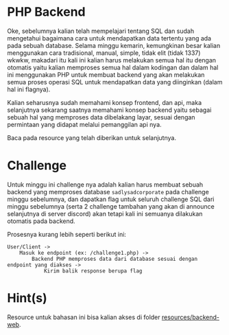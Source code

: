 # PHP Backend

Oke, sebelumnya kalian telah mempelajari tentang SQL dan sudah mengetahui bagaimana cara untuk mendapatkan data tertentu yang ada pada sebuah database. Selama minggu kemarin, kemungkinan besar kalian menggunakan cara tradisional, manual, simple, tidak elit (tidak 1337) wkwkw, makadari itu kali ini kalian harus melakukan semua hal itu dengan otomatis yaitu kalian memproses semua hal dalam kodingan dan dalam hal ini menggunakan PHP untuk membuat backend yang akan melakukan semua proses operasi SQL untuk mendapatkan data yang diinginkan (dalam hal ini flagnya).

Kalian seharusnya sudah memahami konsep frontend, dan api, maka selanjutnya sekarang saatnya memahami konsep backend yaitu sebagai sebuah hal yang memproses data dibelakang layar, sesuai dengan permintaan yang didapat melalui pemanggilan api nya.

Baca pada resource yang telah diberikan untuk selanjutnya.

# Challenge

Untuk minggu ini challenge nya adalah kalian harus membuat sebuah backend yang memproses database `sadlysadcorporate` pada challenge minggu sebelumnya, dan dapatkan flag untuk seluruh challenge SQL dari minggu sebelumnya (serta 2 challenge tambahan yang akan di announce selanjutnya di server discord) akan tetapi kali ini semuanya dilakukan otomatis pada backend.

Prosesnya kurang lebih seperti berikut ini:

```
User/Client ->
    Masuk ke endpoint (ex: /challenge1.php) ->
        Backend PHP memproses data dari database sesuai dengan endpoint yang diakses ->
            Kirim balik response berupa flag
```

# Hint(s)

Resource untuk bahasan ini bisa kalian akses di folder [resources/backend-web](https://github.com/Daskom-Lab/2021-Academy/tree/main/resources/backend-web).